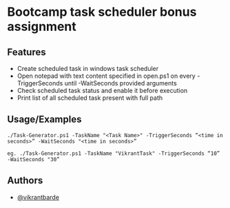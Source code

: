 
# Bootcamp task scheduler bonus assignment


## Features

- Create scheduled task in windows task scheduler
- Open notepad with text content specified in open.ps1 on every -TriggerSeconds until -WaitSeconds provided arguments
- Check scheduled task status and enable it before execution
- Print list of all scheduled task present with full path


## Usage/Examples

```shellscript
./Task-Generator.ps1 -TaskName "<Task Name>" -TriggerSeconds “<time in seconds>” -WaitSeconds "<time in seconds>”

eg. ./Task-Generator.ps1 -TaskName "VikrantTask" -TriggerSeconds “10” -WaitSeconds "30”
```


## Authors

- [@vikrantbarde](https://github.com/vikrantx/sela-devops-bootcamp)

